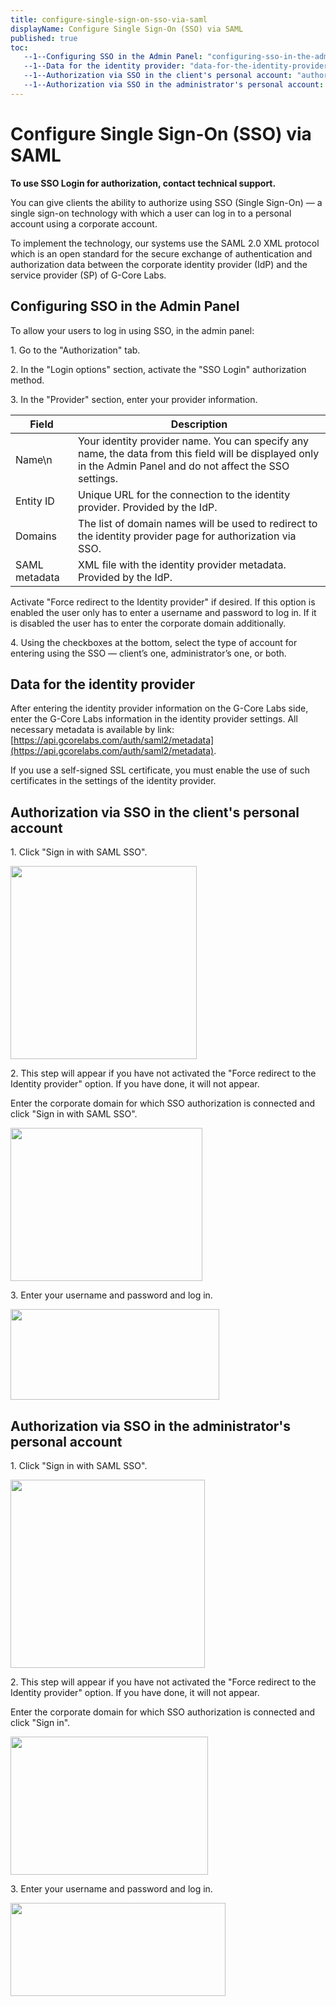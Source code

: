 ```yaml
---
title: configure-single-sign-on-sso-via-saml
displayName: Configure Single Sign-On (SSO) via SAML
published: true
toc:
   --1--Configuring SSO in the Admin Panel: "configuring-sso-in-the-admin-panel"
   --1--Data for the identity provider: "data-for-the-identity-provider"
   --1--Authorization via SSO in the client's personal account: "authorization-via-sso-in-the-clients-personal-account"
   --1--Authorization via SSO in the administrator's personal account: "authorization-via-sso-in-the-administrators-personal-account"
---
```


# Configure Single Sign-On (SSO) via SAML

**To use SSO Login for authorization, contact technical support.**   

You can give clients the ability to authorize using SSO (Single Sign-On) — a single sign-on technology with which a user can log in to a personal account using a corporate account.

To implement the technology, our systems use the SAML 2.0 XML protocol which is an open standard for the secure exchange of authentication and authorization data between the corporate identity provider (IdP) and the service provider (SP) of G-Core Labs.

  
  
  

Configuring SSO in the Admin Panel
----------------------------------

[<img title="" src="https://reseller.support.gcore.com/hc/article_attachments/4410538997393/image-0.png" alt="">](https://reseller.gcorelabs.com/hc/article_attachments/4410538997393/image-0.png)To allow your users to log in using SSO, in the admin panel:

1\. Go to the "Authorization" tab.

2\. In the "Login options" section, activate the "SSO Login" authorization method.

3\. In the "Provider" section, enter your provider information.

| Field | Description                                                                                                                                  |
|-------|----------------------------------------------------------------------------------------------------------------------------------------------|
| Name\n | Your identity provider name. You can specify any name, the data from this field will be displayed only in the Admin Panel and do not affect the SSO settings. |
| Entity ID | Unique URL for the connection to the identity provider. Provided by the IdP.                                                                 |
| Domains | The list of domain names will be used to redirect to the identity provider page for authorization via SSO.                                   |
| SAML metadata | XML file with the identity provider metadata. Provided by the IdP.                                                                           |


Activate "Force redirect to the Identity provider" if desired. If this option is enabled the user only has to enter a username and password to log in. If it is disabled the user has to enter the corporate domain additionally.

4\. Using the checkboxes at the bottom, select the type of account for entering using the SSO — client’s one, administrator’s one, or both.

Data for the identity provider
------------------------------

After entering the identity provider information on the G-Core Labs side, enter the G-Core Labs information in the identity provider settings. All necessary metadata is available by link: [https://api.gcorelabs.com/auth/saml2/metadata](https://api.gcorelabs.com/auth/saml2/metadata).

If you use a self-signed SSL certificate, you must enable the use of such certificates in the settings of the identity provider.

Authorization via SSO in the client's personal account
------------------------------------------------------

1\. Click "Sign in with SAML SSO".

[<img title="" src="https://reseller.support.gcore.com/hc/article_attachments/4410538999825/image-7.png" alt="" width="298" height="309">](https://reseller.gcorelabs.com/hc/article_attachments/4410538999825/image-7.png)

2\. This step will appear if you have not activated the "Force redirect to the Identity provider" option. If you have done, it will not appear.

Enter the corporate domain for which SSO authorization is connected and click "Sign in with SAML SSO".

[<img title="" src="https://reseller.support.gcore.com/hc/article_attachments/4410532177937/image-8.png" alt="" width="307" height="245">](https://reseller.gcorelabs.com/hc/article_attachments/4410532177937/image-8.png)

3\. Enter your username and password and log in.

[<img title="" src="https://reseller.support.gcore.com/hc/article_attachments/4410539000081/image-9.png" alt="" width="334" height="145">](https://reseller.gcorelabs.com/hc/article_attachments/4410539000081/image-9.png)

Authorization via SSO in the administrator's personal account
-------------------------------------------------------------

1\. Click "Sign in with SAML SSO".

[<img title="" src="https://reseller.support.gcore.com/hc/article_attachments/4410532177681/image-4.png" alt="" width="311" height="301">](https://reseller.gcorelabs.com/hc/article_attachments/4410532177681/image-4.png)

2\. This step will appear if you have not activated the "Force redirect to the Identity provider" option. If you have done, it will not appear.

Enter the corporate domain for which SSO authorization is connected and click "Sign in".

[<img title="" src="https://reseller.support.gcore.com/hc/article_attachments/4410538999569/image-5.png" alt="" width="316" height="221">](https://reseller.gcorelabs.com/hc/article_attachments/4410538999569/image-5.png)

3\. Enter your username and password and log in.

[<img title="" src="https://reseller.support.gcore.com/hc/article_attachments/4410539000081/image-9.png" alt="" width="344" height="149">](https://reseller.gcorelabs.com/hc/article_attachments/4410539000081/image-9.png)
